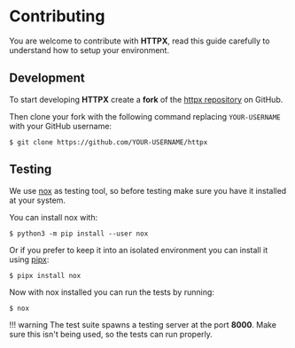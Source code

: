 # Contributing

You are welcome to contribute with **HTTPX**, read this guide carefully to
understand how to setup your environment.

## Development

To start developing **HTTPX** create a **fork** of the
[httpx repository](https://github.com/encode/httpx) on GitHub.

Then clone your fork with the following command replacing `YOUR-USERNAME` with
your GitHub username:

```shell
$ git clone https://github.com/YOUR-USERNAME/httpx
```

## Testing

We use [nox](https://nox.thea.codes/en/stable/) as testing tool, so before
testing make sure you have it installed at your system.

You can install nox with:

```shell
$ python3 -m pip install --user nox
```

Or if you prefer to keep it into an isolated environment you can install it
using [pipx](https://github.com/pipxproject/pipx):

```shell
$ pipx install nox
```

Now with nox installed you can run the tests by running:

```shell
$ nox
```

!!! warning
    The test suite spawns a testing server at the port **8000**.
    Make sure this isn't being used, so the tests can run properly.
